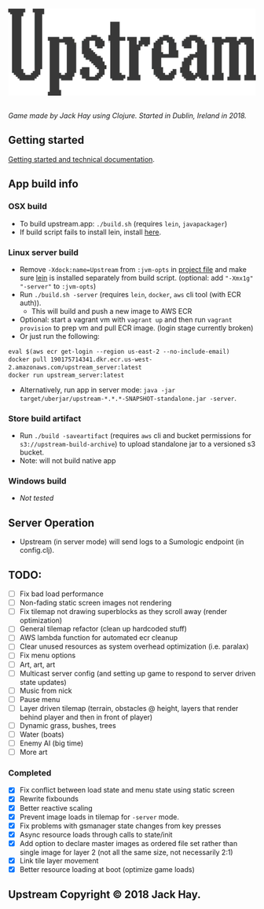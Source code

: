 ![HAY](https://github.com/jackHay22/upstream/blob/master/resources/app/readme_title.png)

##
_Game made by Jack Hay using Clojure. Started in Dublin, Ireland in 2018._

## Getting started
[Getting started and technical documentation](doc/intro.md).

## App build info

### OSX build
- To build upstream.app: ``` ./build.sh ``` (requires ``` lein ```, ``` javapackager ```)
- If build script fails to install lein, install [here](https://leiningen.org/#install).

### Linux server build
- Remove ``` -Xdock:name=Upstream ``` from ``` :jvm-opts ``` in [project file](https://github.com/jackHay22/upstream/blob/38cd4494e082e59086f5ed9636aa0a4d1f11f7cd/project.clj#L8) and make sure [lein](https://leiningen.org/#install) is installed separately from build script. (optional: add ```"-Xmx1g" "-server"``` to ```:jvm-opts```)
- Run ``` ./build.sh -server ``` (requires ``` lein ```, ``` docker ```, ``` aws ``` cli tool (with ECR auth)).
  - This will build and push a new image to AWS ECR
- Optional: start a vagrant vm with ``` vagrant up ``` and then run ``` vagrant provision ``` to prep vm and pull ECR image. (login stage currently broken)
- Or just run the following:
```
eval $(aws ecr get-login --region us-east-2 --no-include-email)
docker pull 190175714341.dkr.ecr.us-west-2.amazonaws.com/upstream_server:latest
docker run upstream_server:latest
```
- Alternatively, run app in server mode: ```java -jar target/uberjar/upstream-*.*.*-SNAPSHOT-standalone.jar -server```.

### Store build artifact
- Run ``` ./build -saveartifact ``` (requires ``` aws ``` cli and bucket permissions for ``` s3://upstream-build-archive ```) to upload standalone jar to a versioned s3 bucket.
- Note: will not build native app

### Windows build
- _Not tested_

## Server Operation
- Upstream (in server mode) will send logs to a Sumologic endpoint (in config.clj).

## TODO:
- [ ] Fix bad load performance
- [ ] Non-fading static screen images not rendering
- [ ] Fix tilemap not drawing superblocks as they scroll away (render optimization)
- [ ] General tilemap refactor (clean up hardcoded stuff)
- [ ] AWS lambda function for automated ecr cleanup
- [ ] Clear unused resources as system overhead optimization (i.e. paralax)
- [ ] Fix menu options
- [ ] Art, art, art
- [ ] Multicast server config (and setting up game to respond to server driven state updates)
- [ ] Music from nick
- [ ] Pause menu
- [ ] Layer driven tilemap (terrain, obstacles @ height, layers that render behind player and then in front of player)
- [ ] Dynamic grass, bushes, trees
- [ ] Water (boats)
- [ ] Enemy AI (big time)
- [ ] More art

### Completed
- [x] Fix conflict between load state and menu state using static screen
- [x] Rewrite fixbounds
- [x] Better reactive scaling
- [x] Prevent image loads in tilemap for ```-server``` mode.
- [x] Fix problems with gsmanager state changes from key presses
- [x] Async resource loads through calls to state/init
- [x] Add option to declare master images as ordered file set rather than single image for layer 2 (not all the same size, not necessarily 2:1)
- [x] Link tile layer movement
- [x] Better resource loading at boot (optimize game loads)

## Upstream Copyright © 2018 Jack Hay.
